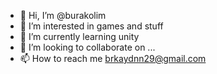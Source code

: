 - 👋 Hi, I’m @burakolim
- 👀 I’m interested in games and stuff  
- 🌱 I’m currently learning unity
- 💞️ I’m looking to collaborate on ...
- 📫 How to reach me brkaydnn29@gmail.com

<!---
burakolim/burakolim is a ✨ special ✨ repository because its `README.md` (this file) appears on your GitHub profile.
You can click the Preview link to take a look at your changes.
--->
